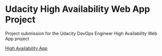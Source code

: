 # Udacity High Availability Web App Project
Project submission for the Udacity DevOps Engineer High Availability Web App project


[High Availability App](http://higha-WebAp-1QN8YMCOLUNWX-828437231.us-west-2.elb.amazonaws.com "High Availability App")


